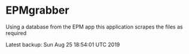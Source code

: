 # EPMgrabber
Using a database from the EPM app this application scrapes the files as required


Latest backup: Sun Aug 25 18:54:01 UTC 2019
